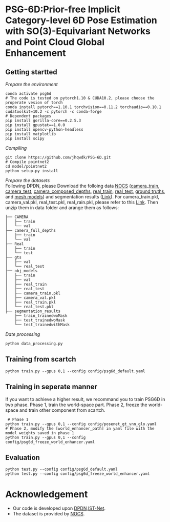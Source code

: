 # PSG-6D:Prior-free Implicit Category-level 6D Pose Estimation with SO(3)-Equivariant Networks and Point Cloud Global Enhancement

## Getting startted

*Prepare the environment*
``` conda create -n psg6d python=3.6
conda activate psg6d
# The code is tested on pytorch1.10 & CUDA10.2, please choose the properate vesion of torch
conda install pytorch==1.10.1 torchvision==0.11.2 torchaudio==0.10.1 cudatoolkit=10.2 -c pytorch -c conda-forge
# Dependent packages
pip install gorilla-core==0.2.5.3
pip install gpustat==1.0.0
pip install opencv-python-headless
pip install matplotlib
pip install scipy
```

*Compiling*
``` # Clone this repo
git clone https://github.com/jhqwdk/PSG-6D.git
# Compile pointnet2
cd model/pointnet2
python setup.py install
```

*Prepare the datasets*                                                                                                                                                                                              
Following DPDN, please Download the folloing data [NOCS](https://github.com/hughw19/NOCS_CVPR2019) ([camera_train](http://download.cs.stanford.edu/orion/nocs/camera_train.zip), [camera_test](http://download.cs.stanford.edu/orion/nocs/camera_val25K.zip), [camera_composed_depths](http://download.cs.stanford.edu/orion/nocs/camera_composed_depth.zip), [real_train](http://download.cs.stanford.edu/orion/nocs/real_train.zip), [real_test](http://download.cs.stanford.edu/orion/nocs/real_test.zip), [ground truths](http://download.cs.stanford.edu/orion/nocs/gts.zip), and [mesh models](http://download.cs.stanford.edu/orion/nocs/obj_models.zip)) and segmentation results ([Link](https://drive.google.com/file/d/1hNmNRr7YRCgg-c_qdvaIzKEd2g4Kac3w/view)). For camera_train.pkl, camera_val.pkl, real_test.pkl, real_rain.pkl, please refer to this [Link](https://drive.google.com/file/d/1Nz7cwcQWO_In4K6jKN1-5pQ0orY4UV9x/view?pli=1). Then unzip them in data folder and arange them as follows:
``` data
├── CAMERA
│   ├── train
│   └── val
├── camera_full_depths
│   ├── train
│   └── val
├── Real
│   ├── train
│   └── test
├── gts
│   ├── val
│   └── real_test
├── obj_models
│   ├── train
│   ├── val
│   ├── real_train
│   ├── real_test
│   ├── camera_train.pkl
│   ├── camera_val.pkl
│   ├── real_train.pkl
│   └── real_test.pkl
├── segmentation_results
    ├── train_trainedwoMask
    ├── test_trainedwoMask
    └── test_trainedwithMask
```

*Date processing*
```
python data_processing.py
```

## Training from scartch
``` # gpus refers to the ids of gpu. For single gpu, please set it as 0
python train.py --gpus 0,1 --config config/psg6d_default.yaml
```

## Training in seperate manner
If you want to achieve a higher result, we recommand you to train PSG6D in two phase. Phase 1, train the world-space part. Phase 2, freeze the world-space and train other component from scartch.
```                                                                                                                                                                                                                
 # Phase 1
python train.py --gpus 0,1 --config config/posenet_gt_vnn_glo.yaml
# Phase 2, modify the [world_enhancer_path] in yaml file with the model weights saved in phase 1
python train.py --gpus 0,1 --config config/psg6d_freeze_world_enhancer.yaml
```

## Evaluation
```
python test.py --config config/psg6d_default.yaml
python test.py --config config/psg6d_freeze_world_enhancer.yaml
```



# Acknowledgement
* Our code is developed upon [DPDN](https://github.com/JiehongLin/Self-DPDN),[IST-Net](https://github.com/CVMI-Lab/IST-Net?tab=readme-ov-file#prepare-the-environment).
* The dataset is provided by [NOCS](https://github.com/hughw19/NOCS_CVPR2019).
